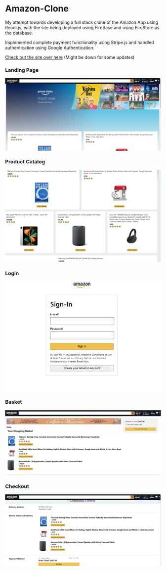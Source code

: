 # Amazon-Clone
My attempt towards developing a full stack clone of the Amazon App using React.js, with the site being deployed using FireBase and using FireStore as the database.

Implemented complete payment functionality using Stripe.js and handled authentication using Google Authentication.

[Check out the site over here](https://clone-2dafa.web.app/) (Might be down for some updates)

### Landing Page
![](https://github.com/saksham117/amazon-clone/blob/main/Screenshots/landing_page.png)


### Product Catalog
![](https://github.com/saksham117/amazon-clone/blob/main/Screenshots/product_catalog.png)


### Login
![](https://github.com/saksham117/amazon-clone/blob/main/Screenshots/login_page.png)


### Basket
![](https://github.com/saksham117/amazon-clone/blob/main/Screenshots/basket.png)


### Checkout
![](https://github.com/saksham117/amazon-clone/blob/main/Screenshots/checkout.png)

